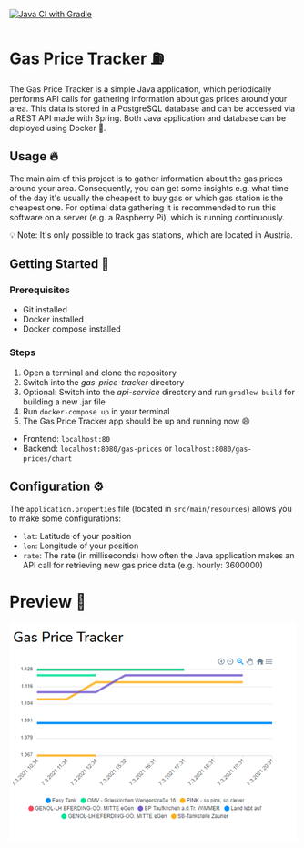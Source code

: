 [![Java CI with Gradle](https://github.com/felix-steiner/gas-price-tracker/actions/workflows/gradle.yml/badge.svg)](https://github.com/felix-steiner/gas-price-tracker/actions/workflows/gradle.yml)
# Gas Price Tracker ⛽
The Gas Price Tracker is a simple Java application, which periodically performs API calls for gathering information about gas prices around your area. This data is stored in a PostgreSQL database and can be accessed via a REST API made with Spring. Both Java application and database can be deployed using Docker 🐳.

## Usage 🔥
The main aim of this project is to gather information about the gas prices around your area. Consequently, you can get some insights e.g. what time of the day it's usually the cheapest to buy gas or which gas station is the cheapest one. For optimal data gathering it is recommended to run this software on a server (e.g. a Raspberry Pi), which is running continuously.

💡 Note: It's only possible to track gas stations, which are located in Austria.

## Getting Started 🚀
### Prerequisites
- Git installed
- Docker installed
- Docker compose installed

### Steps
1. Open a terminal and clone the repository
2. Switch into the _gas-price-tracker_ directory
3. Optional: Switch into the _api-service_ directory and run `gradlew build` for building a new .jar file
4. Run `docker-compose up` in your terminal
5. The Gas Price Tracker app should be up and running now 😄

- Frontend: `localhost:80`
- Backend: `localhost:8080/gas-prices` or `localhost:8080/gas-prices/chart`

## Configuration ⚙
The `application.properties` file (located in `src/main/resources`) allows you to make some configurations:
- `lat`: Latitude of your position
- `lon`: Longitude of your position
- `rate`: The rate (in milliseconds) how often the Java application makes an API call for retrieving new gas price data (e.g. hourly: 3600000)

# Preview 👀
![](.github/preview/gas-prices.png)
